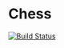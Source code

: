 # Chess

[![Build Status](https://travis-ci.org/bbijelic/chess.svg?branch=develop)](https://travis-ci.org/bbijelic/chess)
